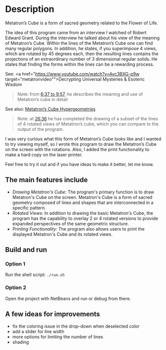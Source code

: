 # Description
Metatron’s Cube is a form of sacred geometry related to the Flower of Life.

The idea of this program came from an interview I watched of Robert Edward Grant. During the interview he talked about his view of the meaning of Metatron’s Cube. Within the lines of the Metatron’s Cube one can find many regular polygons. In addition, he states, if you superimpose 4 views, which are rotated by 45 degrees each, then the resulting lines contains the projections of an extraordinary number of 3 dimensional regular solids. He states that finding the forms within the lines can be a rewarding process.

See: <a href="https://www.youtube.com/watch?v=Ayc3BXG-p9w target="metatronvideo"">Decrypting Universal Mysteries & Esoteric Wisdom</a>
<blockquote>Note: from <a href="https://www.youtube.com/watch?v=Ayc3BXG-p9w&t=397s" target="_metatronvideo">6:37 to 9:57</a>, he describes the meaning and use of Metatron’s cube in detail</blockquote>
See also: <a href="https://robertedwardgrant.com/courses/philosophical-geometry-day-07-metatrons-cube-hypergeometries/" target="_metatronvideo">Metatron’s Cube Hypergeometries</a>
<blockquote>Note: at <a href="https://www.youtube.com/watch?v=4ykU-JxyGWQ&t=1596s target="_metatronvideo"">26:36</a> he has completed the drawing of a subset of the lines of 4 rotated views of Metatron’s cube, which you can compare to the output of the program.</blockquote>

I was very curious what this form of Metatron’s Cube looks like and I wanted to try viewing myself, so I wrote this program to draw the Metatron’s Cube on the screen with the rotations. Also, I added the print functionality to make a hard copy on the laser printer.

Feel free to try it out and if you have ideas to make it better, let me know.


## The main features include
- *Drawing Metatron's Cube:* The program's primary function is to draw Metatron's Cube on the screen. Metatron's Cube is a form of sacred geometry composed of lines and shapes that are interconnected in a specific pattern. 
- *Rotated Views:* In addition to drawing the basic Metatron's Cube, the program has the capability to overlay 2 or 4 rotated versions to provide expanded perspectives of the same geometric structure. 
- *Printing Functionality:* The program also allows users to print the displayed Metatron's Cube and its rotated views. 

## Build and run
### Option 1
Run the shell script: <code>./run.sh</code>
### Option 2
Open the project with NetBeans and run or debug from there.

## A few ideas for improvements
- fix the coloring issue in the drop-down when deselected color
- add a slider for line width
- more options for limiting the number of lines
- shading

